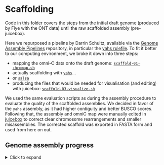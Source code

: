 # Scaffolding

Code in this folder covers the steps from the initial draft genome (produced by Flye with the ONT
data) until the raw scaffolded assembly (pre-juicebox).

Here we repurposed a pipeline by Darrin Schultz, available via the [Genome Assembly
Pipelines](https://github.com/conchoecia/genome_assembly_pipelines) repository, in particular the
[yahs
rulefile](https://github.com/conchoecia/genome_assembly_pipelines/blob/master/snakefiles/GAP_yahs).
To fit it better to our computing environment, we broke it down into three steps:

- mapping the omni-C data onto the draft genome:
  [`scaffold-01-chromap.sh`](./scaffold-01-chromap.sh)
- actually scaffolding with [`yahs`](./scaffold-02-yahs.sh)...
- or [`salsa`](./scaffold-02-salsa.sh)
- producing the files that would be needed for visualisation (and editing) with juicebox:
  [`scaffold-03-visualize.sh`](./scaffold-03-visualize.sh)

We used the same evaluation scripts as during the assembly procedure to evaluate the quality of the
scaffolded assemblies. We decided in favor of the `yahs` assembly, as it had higher contiguity and
better BUSCO scores. Following that, the assembly and omniC map were manually edited in
[juicebox](https://github.com/aidenlab/Juicebox) to correct clear chromosome rearrangements and
smaller misassemblies. The corrected scaffold was exported in FASTA form and used from here on out.

## Genome assembly progress

<details>

<summary>Click to expand</summary>

Starting out from the `flye` assembly, progressing to scaffolding with yahs, manual curation with
juicebox (and removal of obvious contaminant scaffolds), ending with the GAP `sort_scaffolds`
pipeline.

| Assembly                   | flye        | flye        | flye + jb   | rd2 + decont  | BRAKER | ISO-seq + BRAKER |
|----------------------------|-------------|-------------|-------------|---------------|--------|------------------|
| scaffolder                 | -           | yahs        | yahs + me   | yahs + me     | -      | -                |
| # contigs (>= 0 bp)        | 10,856      | 12,371      | 10,767      | 10,257        | -      | -                |
| # contigs (>= 1000 bp)     | 13,520      | 9,707       | 8,199       | 7,689         | -      | -                |
| **# contigs (>= 5000 bp)** | **3,429**   | **2,280**   | **1,332**   | **790**       | -      | -                |
| # contigs (>= 10000 bp)    | 2,677       | 1,528       | 749         | 510           | -      | -                |
| # contigs (>= 25000 bp)    | 1,824       | 725         | 310         | 220           | -      | -                |
| # contigs (>= 50000 bp)    | 1,321       | 381         | 140         | 108           | -      | -                |
| Total length (>= 0 bp)     | 529,880,842 | 530,110,642 | 470,215,199 | 471,606,659   | -      | -                |
| Total length (>= 1000 bp)  | 528,047,687 | 528,277,487 | 468,450,049 | 469,841,509   | -      | -                |
| Total length (>= 5000 bp)  | 508,723,655 | 508,953,455 | 450,696,092 | 452,022,552   | -      | -                |
| Total length (>= 10000 bp) | 503,406,950 | 503,636,750 | 446,677,803 | 450,081,153   | -      | -                |
| Total length (>= 25000 bp) | 489,576,998 | 490,943,099 | 439,890,306 | 445,538,587   | -      | -                |
| Total length (>= 50000 bp) | 471,872,883 | 479,062,479 | 434,157,830 | 441,710,284   | -      | -                |
| **#contigs**               | **13,427**  | **12,278**  | **10,675**  | **10,165**    | -      | -                |
| Largest contig             | 4,458,759   | 18,159,430  | 13,781,389  | 14,198,558    | -      | -                |
| Total length               | 529,844,325 | 530,074,125 | 470,179,169 | 471,570,629   | -      | -                |
| GC (%)                     | 40.21       | 40.21       | 39.67       | 39.66         | -      | -                |
| N50                        | 522,825     | 7,393,989   | 7,715,281   | 7,968,359     | -      | -                |
| N90                        | 42,521      | 56,483      | 3,832,569   | 4,275,246     | -      | -                |
| auN                        | 743,185.5   | 7,692,823.7 | 7,600,557.7 | 7,994,033.9   | -      | -                |
| L50                        | 277         | 24          | 24          | 23            | -      | -                |
| L90                        | 1,430       | 344         | 56          | 54            | -      | -                |
| # N's per 100 kbp          | 0.00        | 43.35       | 28.56       | 42.98         | -      | -                |
|||||||
| Approx. runtime (CPUs)     | 21h (30)    | 7min(1)     | (a week?)   | -             | 17h    | -                |
|||||||
| BUSCO metazoa complete     | 94.2%       | 96.7%       | 96.7%       | -             | 96.0%  | 95.7% (90.3%)    |
| BUSCO metazoa single       | 87.8%       | 91.0%       | 91.0%       | -             | 79.2%  | 40.1% (87.1%)    |
| BUSCO metazoa duplicated   | 6.4%        | 5.7%        | 5.7%        | -             | 16.8%  | 55.6% (3.2%)     |
| BUSCO metazoa fragmented   | 3.6%        | 1.6%        | 1.6%        | -             | 0.5%   | 1.3% (1.5%)      |
| BUSCO metazoa missing      | 2.2%        | 1.7%        | 1.7%        | -             | 3.5%   | 3.0% (8.2%)      |

For Iso-seq ft. BRAKER the numbers in parentheses are the BUSCO results after keeping one "best"
isoform per locus (rules: longest complete CDS > complete CDS > longest CDS).

</details>